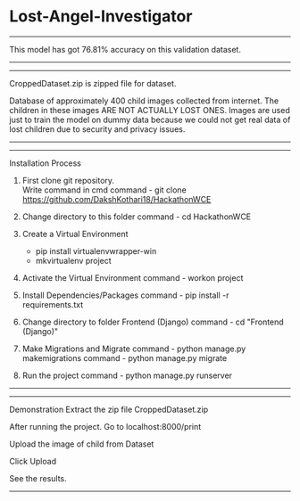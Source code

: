 # Lost-Angel-Investigator

***
This model has got 76.81% accuracy on this validation dataset.
***

***
CroppedDataset.zip is zipped file for dataset.

Database of approximately 400 child images collected from internet.
The children in these images ARE NOT ACTUALLY LOST ONES.
Images are used just to train the model on dummy data because we could not get real data of lost children due to security and privacy issues.
***

***
Installation Process
 
1. First clone git repository.<br>
Write command in cmd 
command - git clone https://github.com/DakshKothari18/HackathonWCE

2. Change directory to this folder
command - cd HackathonWCE  

3. Create a Virtual Environment
	- pip install virtualenvwrapper-win
	- mkvirtualenv project

4. Activate the Virtual Environment
command - workon project

5. Install Dependencies/Packages
command - pip install -r requirements.txt

6. Change directory to folder Frontend (Django)
command - cd "Frontend (Django)"

7. Make Migrations and Migrate
command - python manage.py makemigrations
command - python manage.py migrate

8. Run the project
command - python manage.py runserver
***

***
Demonstration
Extract the zip file CroppedDataset.zip

After running the project. 
Go to localhost:8000/print

Upload the image of child from Dataset

Click Upload

See the results.
***





 

